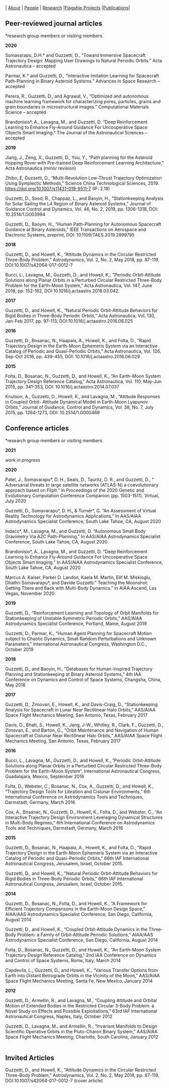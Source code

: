 | [About](./index.html)      | [People](./people-page.html)         | [Research](./research-page.html) |[Flagship Projects](./flagprojects-page.html) |[Publications](./publications_page.html)|

## Peer-reviewed journal articles

*research group members or visiting members.

**2020**

Somavarapu, D.H.* and Guzzetti, D., “Toward Immersive Spacecraft Trajectory Design: Mapping User Drawings to Natural Periodic Orbits.” Acta Astronautica – accepted

Parmar, K.* and Guzzetti, D., “Interactive Imitation Learning for Spacecraft Path-Planning in Binary Asteroid Systems.” Advances in Space Research – accepted

Perera, R., Guzzetti, D., and Agrawal, V., “Optimized and autonomous machine learning framework for characterizing pores, particles, grains and grain boundaries in microstructural images.” Computational Materials Science – accepted

Brandonisio*, A., Lavagna, M., and Guzzetti, D. “Deep Reinforcement Learning to Enhance Fly-Around Guidance For Uncooperative Space Objects Smart Imaging.” The Journal of the Astronautical Sciences – accepted

**2019**

Jiang, J., Zeng, X., Guzzetti, D., You, Y., “Path planning for the Asteroid Hopping Rover with Pre-trained Deep Reinforcement Learning Architecture,” Acta Astronautica (minor revision)

Zhibo, E, Guzzetti, D., “Multi-Revolution Low-Thrust Trajectory Optimization Using Symplectic Methods,” Science China Technological Sciences, 2019. https://doi.org/10.1007/s11431-019-9511-7 (IF: 2.18)


Guzzetti, D., Sood, R., Chappaz, L., and Baoyin, H., “Stationkeeping Analysis for Solar Sailing the L4 Region of Binary Asteroid Systems,” Journal of Guidance Control and Dynamics, Vol. 46, No. 2, 2019, pp. 1306-1318, DOI: 10.2514/1.G003994

Guzzetti, D., Baoyin, H., “Human Path-Planning for Autonomous Spacecraft Guidance at Binary Asteroids,” IEEE Transactions on Aerospace and Electronic Systems, preprint, DOI: 10.1109/TAES.2019.2899795


**2018**

Guzzetti, D., and Howell, K., “Attitude Dynamics in the Circular Restricted Three-Body Problem,” Astrodynamics, Vol. 2, No. 2, May 2018, pp. 87-119,
DOI:10.1007/s42064-017-0012-7

Bucci, L., Lavagna, M., Guzzetti, D., and Howell, K,, "Periodic Orbit-Attitude Solutions along Planar Orbits in a Perturbed Circular Restricted Three-Body Problem for the Earth-Moon System," Acta Astronautica, Vol. 147, June 2018, pp. 152-162,
DOI:10.1016/j.actaastro.2018.03.042.

**2017**

Guzzetti, D., and Howell, K., “Natural Periodic Orbit-Attitude Behaviors for Rigid Bodies in Three-Body Periodic Orbits,” Acta Astronautica, Vol. 130, Jan-Feb 2017, pp. 97-113, DOI:10.1016/j.actaastro.2016.06.025

**2016**

Guzzetti, D., Bosanac, N., Haapala, A., Howell, K., and Folta, D., “Rapid Trajectory Design in the Earth-Moon Ephemeris System via an Interactive Catalog of Periodic and Quasi-Periodic Orbits,” Acta Astronautica, Vol. 126, Sep-Oct 2016, pp. 439-455,
DOI: 10.1016/j.actaastro.2016.06.029

**2015**

Folta, D., Bosanac, N., Guzzetti, D., and Howell, K., “An Earth-Moon System Trajectory Design Reference Catalog,” Acta Astronautica, Vol. 110, May-Jun 2015, pp. 341-353, DOI: 10.1016/j.actaastro.2014.07.037


Knutson, A., Guzzetti, D., Howell, K., and Lavagna, M., “Attitude Responses in Coupled Orbit- Attitude Dynamical Model in Earth-Moon Lyapunov Orbits,” Journal of Guidance, Control and Dynamics, Vol. 38, No. 7, July 2015, pp. 1264-1273,
DOI: 10.2514/1.G000469
 

## Conference articles
*research group members or visiting members.

**2021**

_work in progress_

**2020**

Patel, J., Somavarapu*, D. H., Seals, D., Tauritz, D. R., and Guzzetti, D., “ Adversarial threats to large satellite networks (ATLAS-N) a coevolutionary approach based on FlipIt.” In Proceedings of the 2020 Genetic and Evolutionary Computation Conference Companion (pp. 1503-1511). Virtual, July 2020

Guzzetti, D., Somavarapu*, D. H., & Turner*, G. “An Assessment of Virtual Reality Technology for Astrodynamics Applications.” In AAS/AIAA Astrodynamics Specialist Conference, South Lake Tahoe, CA, August 2020

Indaco*, M., Lavagna, M., and Guzzetti, D. “Autonomous Small Body Gravimetry Via A2C Path-Planning.” In AAS/AIAA Astrodynamics Specialist Conference, South Lake Tahoe, CA, August 2020

Brandonisio*, A., Lavagna, M., and Guzzetti, D. “Deep Reinforcement Learning to Enhance Fly-Around Guidance For Uncooperative Space Objects Smart Imaging.” In AAS/AIAA Astrodynamics Specialist Conference, South Lake Tahoe, CA, August 2020

Marcus A. Kaiser, Parker D. Landon, Kaela M. Martin, Elif M. Miskioglu, Dhathri Somavarapu*, and Davide Guzzetti.” Teaching the Moonshot: Getting There and Back with Multi-Body Dynamics.” In AIAA Ascend, Las Vegas, November 2020

**2019**

Guzzetti, D., “Reinforcement Learning and Topology of Orbit Manifolds for Stationkeeping of Unstable Symmetric Periodic Orbits,” AAS/AIAA Astrodynamics Specialist Conference, Portland, Maine, August 2019

Guzzetti, D., Parmar, K., “Human Agent Planning for Spacecraft Motion subject to Chaotic Dynamics, Small Random Perturbations and Unknown Parameters,” International Astronautical Congress, Washington D.C., October 2019

**2018**

Guzzetti, D., and Baoyin, H., “Databases for Human-Inspired Trajectory Planning and
Stationkeeping at Binary Asteroid Systems,” 4th IAA Conference on Dynamics and Control of Space Systems, Changsha, China, May 2018

**2017**

Guzzetti, D., Zimovan, E., Howell, K., and Davis-Craig, D., “Stationkeeping Analysis for Spacecraft in Lunar Near Rectilinear Halo Orbits,” AAS/AIAA Space Flight Mechanics Meeting, San Antonio, Texas, February 2017

Davis, D., Bhatt, S., Howell, K., Jang, J-W., Whitley, R., Clark, F., Guzzetti, D., Zimovan, E., and Barton, G., “Orbit Maintenance and Navigation of Human Spacecraft at Cislunar Near Rectilinear Halo Orbits,” AAS/AIAA Space Flight Mechanics Meeting, San Antonio, Texas, February 2017

**2016**

Bucci, L., Lavagna, M., Guzzetti, D., and Howell, K., “Periodic Orbit-Attitude Solutions along Planar Orbits in a Perturbed Circular Restricted Three-Body Problem for the Earth-Moon System”, International Astronautical Congress, Guadalajara, Mexico, September 2016

Folta, D., Webster, C., Bosanac, N., Cox, A., Guzzetti, D., and Howell, K., “Trajectory Design Tools for Libration and Cislunar Environments,” 6th International Conference on Astrodynamics Tools and Techniques, Darmstadt, Germany, March 2016

Cox, A., Bosanac, N., Guzzetti, D., Howell, K., Folta, D., and Webster, C., “An Interactive Trajectory Design Environment Leveraging Dynamical Structures in Multi-Body Regimes,” 6th International Conference on Astrodynamics Tools and Techniques, Darmstadt, Germany, March 2016

**2015**

Guzzetti, D., Bosanac, N., Haapala, A., Howell, K., and Folta, D., "Rapid Trajectory Design in the Earth-Moon Ephemeris System via an Interactive Catalog of Periodic and Quasi-Periodic Orbits," 66th IAF International Astronautical Congress, Jerusalem, Israel, October  2015.

Guzzetti, D., and Howell, K., "Natural Periodic Orbit-Attitude Behaviors for Rigid Bodies in Three-Body Periodic Orbits," 66th IAF International Astronautical Congress, Jerusalem, Israel, October  2015.

**2014**

Guzzetti, D., Bosanac, N., Folta, D., and Howell, K., “A Framework for Efficient Trajectory Comparisons in the Earth-Moon Design Space,” AIAA/AAS Astrodynamics Specialist Conference, San Diego, California, August 2014

Guzzetti, D., and Howell, K., “Coupled Orbit-Attitude Dynamics in the Three-Body Problem: a Family of Orbit-Attitude Periodic Solutions,” AIAA/AAS Astrodynamics Specialist Conference, San Diego, California, August 2014

Folta, D., Bosanac, N., Guzzetti, D., and Howell, K., “An Earth-Moon System Trajectory Design Reference Catalog,” 2nd IAA Conference on Dynamics and Control of Space Systems, Rome, Italy, March 2014

Capdevila, L., Guzzetti, D., and Howell, K., “Various Transfer Options from Earth into Distant Retrograde Orbits in the Vicinity of the Moon,” AAS/AIAA Space Flight Mechanics Meeting, Santa Fe, New Mexico, January 2014

**2012**

Guzzetti, D., Armellin, R., and Lavagna, M., “Coupling Attitude and Orbital Motion of Extended Bodies in the Restricted Circular 3-Body Problem: a Novel Study on Effects and Possible Exploitations,” 63rd IAF International Astronautical Congress, Naples, Italy, October 2012

Guzzetti, D., Lavagna, M., and Armellin, R., “Invariant Manifolds to Design Scientific Operative Orbits in the Pluto-Charon Binary System,” AAS/AIAA Space Flight Mechanics Meeting, Charlotte, South Carolina, January 2012
 
## Invited Articles

Guzzetti, D., and Howell, K., “Attitude Dynamics in the Circular Restricted Three-Body Problem,” Astrodynamics, Vol. 2, No. 2, May 2018, pp. 87-119,
DOI:10.1007/s42064-017-0012-7 (cover article)



